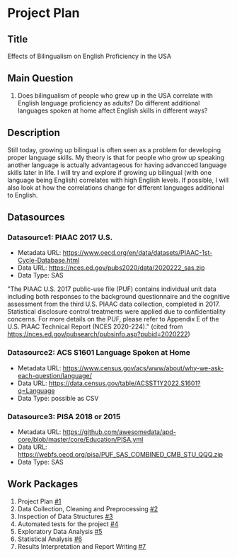 # Project Plan

## Title
<!-- Give your project a short title. -->
Effects of Bilingualism on English Proficiency in the USA

## Main Question

<!-- Think about one main question you want to answer based on the data. -->
1. Does bilingualism of people who grew up in the USA correlate with English language proficiency as adults? Do different additional languages spoken at home affect English skills in different ways?

## Description

<!-- Describe your data science project in max. 200 words. Consider writing about why and how you attempt it. -->
Still today, growing up bilingual is often seen as a problem for developing proper language skills. My theory is that for people who grow up speaking another language is actually advantageous for having advancced language skills later in life. I will try and explore if growing up bilingual (with one language being English) correlates with high English levels. If possible, I will also look at how the correlations change for different languages additional to English.

## Datasources

<!-- Describe each datasources you plan to use in a section. Use the prefic "DatasourceX" where X is the id of the datasource. -->

### Datasource1: PIAAC 2017 U.S.
* Metadata URL: https://www.oecd.org/en/data/datasets/PIAAC-1st-Cycle-Database.html
* Data URL: https://nces.ed.gov/pubs2020/data/2020222_sas.zip
* Data Type: SAS

"The PIAAC U.S. 2017 public-use file (PUF) contains individual unit data including both responses to the background questionnaire and the cognitive assessment from the third U.S. PIAAC data collection, completed in 2017. Statistical disclosure control treatments were applied due to confidentiality concerns. For more details on the PUF, please refer to Appendix E of the U.S. PIAAC Technical Report (NCES 2020-224)." (cited from https://nces.ed.gov/pubsearch/pubsinfo.asp?pubid=2020222)

### Datasource2: ACS S1601 Language Spoken at Home 
* Metadata URL: https://www.census.gov/acs/www/about/why-we-ask-each-question/language/
* Data URL: https://data.census.gov/table/ACSST1Y2022.S1601?q=Language
* Data Type: possible as CSV

### Datasource3: PISA 2018 or 2015
* Metadata URL: https://github.com/awesomedata/apd-core/blob/master/core/Education/PISA.yml
* Data URL: https://webfs.oecd.org/pisa/PUF_SAS_COMBINED_CMB_STU_QQQ.zip
* Data Type: SAS

## Work Packages

<!-- List of work packages ordered sequentially, each pointing to an issue with more details. -->


1. Project Plan [#1][i1]
2. Data Collection, Cleaning and Preprocessing [#2][i2]
3. Inspection of Data Structures [#3][i3]
4. Automated tests for the project [#4][i4]
5. Exploratory Data Analysis [#5][i5]
6. Statistical Analysis [#6][i6]
7. Results Interpretation and Report Writing [#7][i7]



[i1]: https://github.com/jo-phina/made-wise2425/issues/1#issue-2637797643
[i2]: https://github.com/jo-phina/made-wise2425/issues/2#issue-2637800699
[i3]: https://github.com/jo-phina/made-wise2425/issues/3#issue-2637802551
[i4]: https://github.com/jo-phina/made-wise2425/issues/4#issue-2637808716
[i5]: https://github.com/jo-phina/made-wise2425/issues/5#issue-2637814786
[i6]: https://github.com/jo-phina/made-wise2425/issues/6#issue-2637817154
[i7]: https://github.com/jo-phina/made-wise2425/issues/7#issue-2637819270
